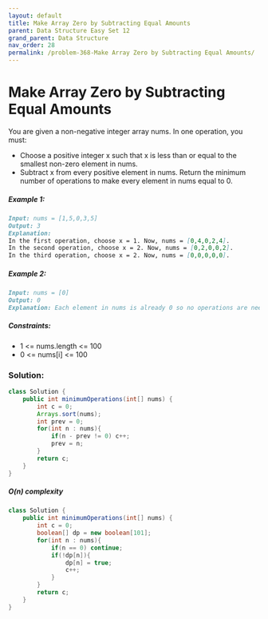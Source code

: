 ```yaml
---
layout: default
title: Make Array Zero by Subtracting Equal Amounts
parent: Data Structure Easy Set 12
grand_parent: Data Structure
nav_order: 28
permalink: /problem-368-Make Array Zero by Subtracting Equal Amounts/
---
```

# Make Array Zero by Subtracting Equal Amounts
You are given a non-negative integer array nums. In one operation, you must:

* Choose a positive integer x such that x is less than or equal to the smallest non-zero element in nums.
* Subtract x from every positive element in nums.
Return the minimum number of operations to make every element in nums equal to 0.

##### Example 1:
```markdown
Input: nums = [1,5,0,3,5]
Output: 3
Explanation:
In the first operation, choose x = 1. Now, nums = [0,4,0,2,4].
In the second operation, choose x = 2. Now, nums = [0,2,0,0,2].
In the third operation, choose x = 2. Now, nums = [0,0,0,0,0].
```
##### Example 2:
```markdown
Input: nums = [0]
Output: 0
Explanation: Each element in nums is already 0 so no operations are needed.
```
##### Constraints:
* 1 <= nums.length <= 100
* 0 <= nums[i] <= 100

### Solution:
```java
class Solution {
    public int minimumOperations(int[] nums) {
        int c = 0;
        Arrays.sort(nums);
        int prev = 0;
        for(int n : nums){
            if(n - prev != 0) c++;
            prev = n;
        }
        return c;
    }
}
```
##### O(n) complexity
```java
class Solution {
    public int minimumOperations(int[] nums) {
        int c = 0;
        boolean[] dp = new boolean[101];
        for(int n : nums){
            if(n == 0) continue;
            if(!dp[n]){
                dp[n] = true;
                c++;
            }
        }
        return c;
    }
}
```
